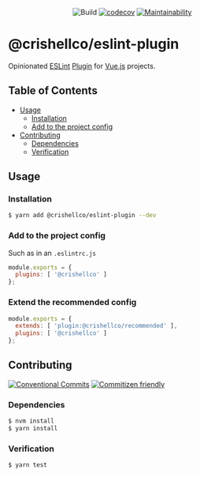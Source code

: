 <p align="center">
  <img src="https://github.com/crishellco/eslint-plugin/workflows/Build/badge.svg" alt="Build">
  <a href="https://codecov.io/gh/crishellco/vue-hubble"><img src="https://codecov.io/gh/crishellco/eslint-plugin/branch/master/graph/badge.svg?token=IKcXpNL84k" alt="codecov"></a>
  <a href="https://codeclimate.com/github/crishellco/eslint-plugin/maintainability"><img src="https://api.codeclimate.com/v1/badges/e1f2536b9be3c32e6fef/maintainability" alt="Maintainability"></a>
  <br>
</p>

# @crishellco/eslint-plugin

Opinionated [ESLint](https://eslint.org) [Plugin](https://eslint.org/docs/developer-guide/working-with-plugins)
for [Vue.js](https://vuejs.org/) projects.

## Table of Contents

* [Usage](#usage)
  * [Installation](#installation)
  * [Add to the project config](#add-to-the-project-config)
* [Contributing](#contributing)
  * [Dependencies](#dependencies)
  * [Verification](#verification)

## Usage

<!--consumer-badges start -->

<!--consumer-badges end -->

### Installation

```sh
$ yarn add @crishellco/eslint-plugin --dev
```

### Add to the project config

Such as in an `.eslintrc.js`

```js
module.exports = {
  plugins: [ '@crishellco' ]
};
```

### Extend the recommended config

```js
module.exports = {
  extends: [ 'plugin:@crishellco/recommended' ],
  plugins: [ '@crishellco' ]
};
```

## Contributing

<!--contribution-badges start -->

[![Conventional Commits][commit-convention-badge]][commit-convention-link]
[![Commitizen friendly][commitizen-badge]][commitizen-link]

<!--contribution-badges end -->

### Dependencies

```sh
$ nvm install
$ yarn install
```

### Verification

```sh
$ yarn test
```

[commit-convention-link]: https://conventionalcommits.org

[commit-convention-badge]: https://img.shields.io/badge/Conventional%20Commits-1.0.0-yellow.svg

[commitizen-link]: http://commitizen.github.io/cz-cli/

[commitizen-badge]: https://img.shields.io/badge/commitizen-friendly-brightgreen.svg
